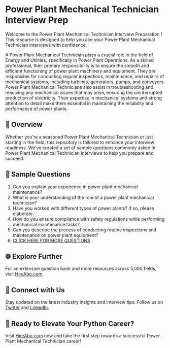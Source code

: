 # Power Plant Mechanical Technician Interview Prep

Welcome to the Power Plant Mechanical Technician Interview Preparation ! This resource is designed to help you ace your Power Plant Mechanical Technician interviews with confidence.

A Power Plant Mechanical Technician plays a crucial role in the field of Energy and Utilities, specifically in Power Plant Operations. As a skilled professional, their primary responsibility is to ensure the smooth and efficient functioning of power plant machinery and equipment. They are responsible for conducting regular inspections, maintenance, and repairs of mechanical systems, including turbines, generators, pumps, and conveyors. Power Plant Mechanical Technicians also assist in troubleshooting and resolving any mechanical issues that may arise, ensuring the uninterrupted production of electricity. Their expertise in mechanical systems and strong attention to detail make them essential in maintaining the reliability and performance of power plants.

## 🚀 Overview

Whether you're a seasoned Power Plant Mechanical Technician or just starting in the field, this repository is tailored to enhance your interview readiness. We've curated a set of sample questions commonly asked in Power Plant Mechanical Technician interviews to help you prepare and succeed.

## 📝 Sample Questions

1. Can you explain your experience in power plant mechanical maintenance?
2. What is your understanding of the role of a power plant mechanical technician?
3. Have you worked with different types of power plants? If so, please elaborate.
4. How do you ensure compliance with safety regulations while performing mechanical maintenance tasks?
5. Can you describe the process of conducting routine inspections and maintenance on power plant equipment?
6. [CLICK HERE FOR MORE QUESTIONS](https://hireabo.com/job/20_4_12/Power%20Plant%20Mechanical%20Technician)

## 🌐 Explore Further

For an extensive question bank and more resources across 5,000 fields, visit [HireAbo.com](https://www.hireabo.com).

## 📱 Connect with Us

Stay updated on the latest industry insights and interview tips. Follow us on [Twitter](https://twitter.com/hireabo) and [LinkedIn](https://www.linkedin.com/in/hire-abo-3609972a8/).

## 🚀 Ready to Elevate Your Python Career?

Visit [HireAbo.com](https://www.hireabo.com) now and take the first step towards a successful Power Plant Mechanical Technician career!